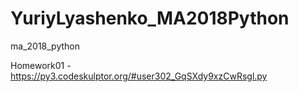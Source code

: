 # YuriyLyashenko_MA2018Python
ma_2018_python

Homework01 - https://py3.codeskulptor.org/#user302_GqSXdy9xzCwRsgl.py
